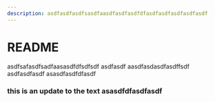 ```yaml
---
description: asdfasdfasdfsasdfaasdfasdfasdfdfasdfasdfasdfasdfasdf
---
```


# README

asdfsafasdfsadfaasasdfdfsdfsdf asdfasdf aasdfasdasdfasdffsdf asdfasdfasdf asasdfasdfdfasdf

### this is an update to the text asasdfdfasdfasdf
